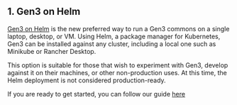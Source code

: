 ## 1. Gen3 on Helm

[Gen3 on Helm](https://github.com/uc-cdis/gen3-helm) is the new preferred way to run a Gen3 commons on a single laptop, desktop, or VM. Using Helm, a package manager for Kubernetes, Gen3 can be installed against any cluster, including a local one such as Minikube or Rancher Desktop.

This option is suitable for those that wish to experiment with Gen3, develop against it on their machines, or other non-production uses. At this time, the Helm deployment is not considered production-ready.

If you are ready to get started, you can follow our guide [here](https://github.com/uc-cdis/gen3-helm/blob/doc/gen3Setup/gen3ForDevs/gen3HelmForDevelopers.md)
